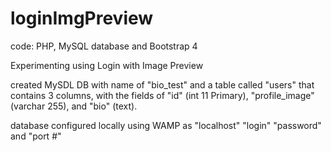 # loginImgPreview

code: PHP, MySQL database and Bootstrap 4 

Experimenting using Login with Image Preview 

created MySDL DB with name of "bio_test" and a table called "users" that contains 3 columns, with the fields of "id" (int 11 Primary), "profile_image" (varchar 255), and "bio" (text).

database configured locally using WAMP as "localhost" "login" "password" and "port #"

